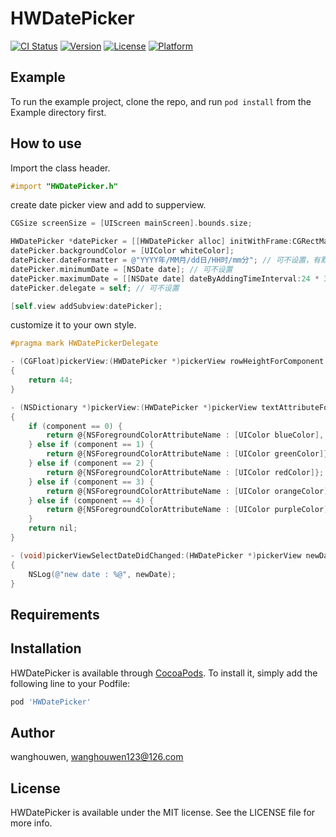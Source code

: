 # HWDatePicker

[![CI Status](http://img.shields.io/travis/wanghouwen/HWDatePicker.svg?style=flat)](https://travis-ci.org/wanghouwen/HWDatePicker)
[![Version](https://img.shields.io/cocoapods/v/HWDatePicker.svg?style=flat)](http://cocoapods.org/pods/HWDatePicker)
[![License](https://img.shields.io/cocoapods/l/HWDatePicker.svg?style=flat)](http://cocoapods.org/pods/HWDatePicker)
[![Platform](https://img.shields.io/cocoapods/p/HWDatePicker.svg?style=flat)](http://cocoapods.org/pods/HWDatePicker)

## Example

To run the example project, clone the repo, and run `pod install` from the Example directory first.

## How to use

Import the class header.

``` objective-c
#import "HWDatePicker.h"
```

create date picker view and add to supperview.

``` objective-c
CGSize screenSize = [UIScreen mainScreen].bounds.size;

HWDatePicker *datePicker = [[HWDatePicker alloc] initWithFrame:CGRectMake(0, screenSize.height - 300, screenSize.width, 300)];
datePicker.backgroundColor = [UIColor whiteColor];
datePicker.dateFormatter = @"YYYY年/MM月/dd日/HH时/mm分"; // 可不设置，有默认值
datePicker.minimumDate = [NSDate date]; // 可不设置
datePicker.maximumDate = [[NSDate date] dateByAddingTimeInterval:24 * 3600 * 10]; // 可不设置
datePicker.delegate = self; // 可不设置

[self.view addSubview:datePicker];
```

customize it to your own style.

``` objective-c
#pragma mark HWDatePickerDelegate

- (CGFloat)pickerView:(HWDatePicker *)pickerView rowHeightForComponent:(NSInteger)component
{
    return 44;
}

- (NSDictionary *)pickerView:(HWDatePicker *)pickerView textAttributeForRow:(NSInteger)row forComponent:(NSInteger)component
{
    if (component == 0) {
        return @{NSForegroundColorAttributeName : [UIColor blueColor], NSFontAttributeName : [UIFont boldSystemFontOfSize:18]};
    } else if (component == 1) {
        return @{NSForegroundColorAttributeName : [UIColor greenColor]};
    } else if (component == 2) {
        return @{NSForegroundColorAttributeName : [UIColor redColor]};
    } else if (component == 3) {
        return @{NSForegroundColorAttributeName : [UIColor orangeColor]};
    } else if (component == 4) {
        return @{NSForegroundColorAttributeName : [UIColor purpleColor]};
    }
    return nil;
}

- (void)pickerViewSelectDateDidChanged:(HWDatePicker *)pickerView newDate:(NSDate *)newDate
{
    NSLog(@"new date : %@", newDate);
}
```

## Requirements

## Installation

HWDatePicker is available through [CocoaPods](http://cocoapods.org). To install
it, simply add the following line to your Podfile:

```ruby
pod 'HWDatePicker'
```

## Author

wanghouwen, wanghouwen123@126.com

## License

HWDatePicker is available under the MIT license. See the LICENSE file for more info.
